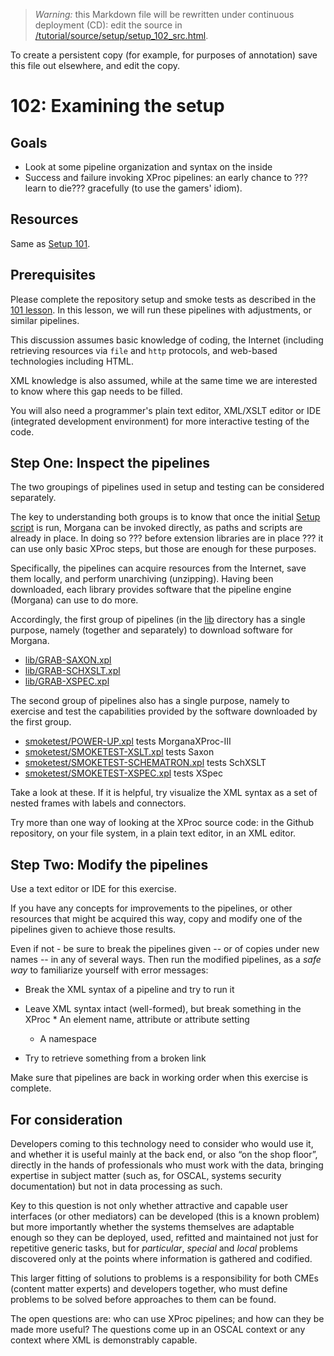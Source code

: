 
> *Warning:* this Markdown file will be rewritten under continuous deployment (CD): edit the source in [/tutorial/source/setup/setup_102_src.html](../..//tutorial/source/setup/setup_102_src.html).

> 
To create a persistent copy (for example, for purposes of annotation) save this file out elsewhere, and edit the copy.

# 102: Examining the setup



## Goals

* Look at some pipeline organization and syntax on the inside
* Success and failure invoking XProc pipelines: an early chance to ???learn to die??? gracefully (to use the gamers' idiom).


## Resources

Same as [Setup 101](setup_101_src.html).

## Prerequisites

Please complete the repository setup and smoke tests as described in the [101 lesson](setup_101_src.html). In this lesson, we will run these pipelines with adjustments, or similar pipelines.

This discussion assumes basic knowledge of coding, the Internet (including retrieving resources via `file` and `http` protocols, and web-based technologies including HTML.

XML knowledge is also assumed, while at the same time we are interested to know where this gap needs to be filled.

You will also need a programmer's plain text editor, XML/XSLT editor or IDE (integrated development environment) for more interactive testing of the code.

## Step One: Inspect the pipelines

The two groupings of pipelines used in setup and testing can be considered separately.

The key to understanding both groups is to know that once the initial [Setup
               script](../../../setup.sh) is run, Morgana can be invoked directly, as paths and scripts are already in place. In doing so ??? before extension libraries are in place ??? it can use only basic XProc steps, but those are enough for these purposes.

Specifically, the pipelines can acquire resources from the Internet, save them locally, and perform unarchiving (unzipping). Having been downloaded, each library provides software that the pipeline engine (Morgana) can use to do more.

Accordingly, the first group of pipelines (in the [lib](../../../lib/readme.md) directory has a single purpose, namely (together and separately) to download software for Morgana.

* [lib/GRAB-SAXON.xpl](../../../lib/GRAB-SAXON.xpl)
* [lib/GRAB-SCHXSLT.xpl](../../../lib/GRAB-SCHXSLT.xpl)
* [lib/GRAB-XSPEC.xpl](../../../lib/GRAB-XSPEC.xpl)


The second group of pipelines also has a single purpose, namely to exercise and test the capabilities provided by the software downloaded by the first group.

* [smoketest/POWER-UP.xpl](../../../smoketest/POWER-UP.xpl) tests MorganaXProc-III
* [smoketest/SMOKETEST-XSLT.xpl](../../../smoketest/SMOKETEST-XSLT.xpl) tests Saxon
* [smoketest/SMOKETEST-SCHEMATRON.xpl](../../../smoketest/SMOKETEST-SCHEMATRON.xpl) tests SchXSLT
* [smoketest/SMOKETEST-XSPEC.xpl](../../../smoketest/SMOKETEST-XSPEC.xpl) tests XSpec


Take a look at these. If it is helpful, try visualize the XML syntax as a set of nested frames with labels and connectors.

Try more than one way of looking at the XProc source code: in the Github repository, on your file system, in a plain text editor, in an XML editor.

## Step Two: Modify the pipelines

Use a text editor or IDE for this exercise.

If you have any concepts for improvements to the pipelines, or other resources that might be acquired this way, copy and modify one of the pipelines given to achieve those results.

Even if not - be sure to break the pipelines given -- or of copies under new names -- in any of several ways. Then run the modified pipelines, as a *safe way* to familiarize yourself with error messages:

* Break the XML syntax of a pipeline and try to run it
* Leave XML syntax intact (well-formed), but break something in the XProc   * An element name, attribute or attribute setting
  * A namespace


* Try to retrieve something from a broken link


Make sure that pipelines are back in working order when this exercise is complete.

## For consideration

Developers coming to this technology need to consider who would use it, and whether it is useful mainly at the back end, or also &ldquo;on the shop floor&rdquo;, directly in the hands of professionals who must work with the data, bringing expertise in subject matter (such as, for OSCAL, systems security documentation) but not in data processing as such.

Key to this question is not only whether attractive and capable user interfaces (or other mediators) can be developed (this is a known problem) but more importantly whether the systems themselves are adaptable enough so they can be deployed, used, refitted and maintained not just for repetitive generic tasks, but for *particular*, *special* and *local* problems discovered only at the points where information is gathered and codified.

This larger fitting of solutions to problems is a responsibility for both CMEs (content matter experts) and developers together, who must define problems to be solved before approaches to them can be found.

The open questions are: who can use XProc pipelines; and how can they be made more useful? The questions come up in an OSCAL context or any context where XML is demonstrably capable.
